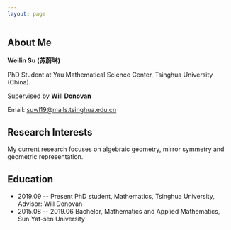 ```yaml
---
layout: page
---
```


## About Me

**Weilin Su (苏蔚琳)**



PhD Student at Yau Mathematical Science Center, Tsinghua University (China).


Supervised by **Will Donovan**


Email: suwl19@mails.tsinghua.edu.cn



## Research Interests

My current research focuses on algebraic geometry, mirror symmetry and geometric representation.


## Education

- 2019.09 -- Present  PhD student, Mathematics, Tsinghua University, Advisor: Will Donovan
- 2015.08 -- 2019.06  Bachelor, Mathematics and Applied Mathematics, Sun Yat-sen University
